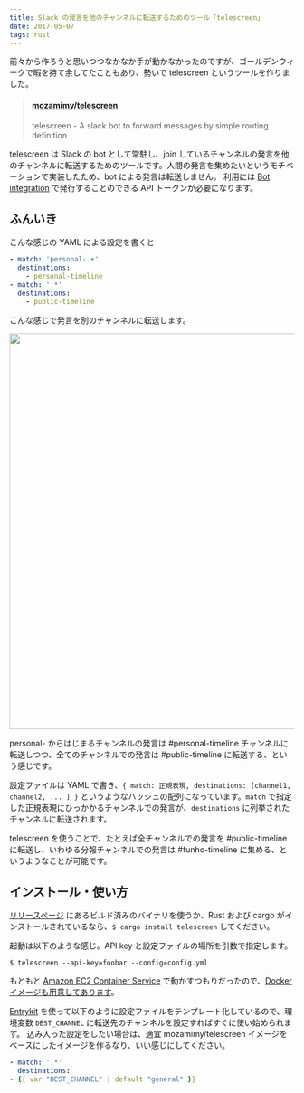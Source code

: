 ```yaml
---
title: Slack の発言を他のチャンネルに転送するためのツール「telescreen」
date: 2017-05-07
tags: rust
---
```


前々から作ろうと思いつつなかなか手が動かなかったのですが、ゴールデンウィークで暇を持て余してたこともあり、勢いで telescreen というツールを作りました。

<blockquote class="embedly-card"><h4><a href="https://github.com/mozamimy/telescreen">mozamimy/telescreen</a></h4><p>telescreen - A slack bot to forward messages by simple routing definition</p></blockquote>
<script async src="//cdn.embedly.com/widgets/platform.js" charset="UTF-8"></script>

telescreen は Slack の bot として常駐し、join しているチャンネルの発言を他のチャンネルに転送するためのツールです。人間の発言を集めたいというモチベーションで実装したため、bot による発言は転送しません。
利用には [Bot integration](https://slack.com/apps/A0F7YS25R-bots) で発行することのできる API トークンが必要になります。

## ふんいき

こんな感じの YAML による設定を書くと

```yaml
- match: 'personal-.+'
  destinations:
    - personal-timeline
- match: '.*'
  destinations:
    - public-timeline
```

こんな感じで発言を別のチャンネルに転送します。

<a href="/2017/05/07/telescreen_v0_1_0/telescreen.gif" target="_blank">
  <img src="/2017/05/07/telescreen_v0_1_0/telescreen.gif" style="width: 700px;">
</a>

personal- からはじまるチャンネルの発言は #personal-timeline チャンネルに転送しつつ、全てのチャンネルでの発言は #public-timeline に転送する、という感じです。

設定ファイルは YAML で書き、`{ match: 正規表現, destinations: [channel1, channel2, ... ] }` というようなハッシュの配列になっています。`match` で指定した正規表現にひっかかるチャンネルでの発言が、`destinations` に列挙されたチャンネルに転送されます。

telescreen を使うことで、たとえば全チャンネルでの発言を #public-timeline に転送し、いわゆる分報チャンネルでの発言は #funho-timeline に集める、というようなことが可能です。

## インストール・使い方

[リリースページ](https://github.com/mozamimy/telescreen/releases) にあるビルド済みのバイナリを使うか、Rust および cargo がインストールされているなら、`$ cargo install telescreen` してください。

起動は以下のような感じ。API key と設定ファイルの場所を引数で指定します。

```
$ telescreen --api-key=foobar --config=config.yml
```

もともと [Amazon EC2 Container Service](https://aws.amazon.com/jp/ecs/) で動かすつもりだったので、[Docker イメージも用意してあります](https://hub.docker.com/r/mozamimy/telescreen/)。

[Entrykit](https://github.com/progrium/entrykit) を使って以下のように設定ファイルをテンプレート化しているので、環境変数 `DEST_CHANNEL` に転送先のチャンネルを設定すればすぐに使い始められます。
込み入った設定をしたい場合は、適宜 mozamimy/telescreen イメージをベースにしたイメージを作るなり、いい感じにしてください。

```yaml
- match: '.*'
  destinations:
- {{ var "DEST_CHANNEL" | default "general" }}
```
